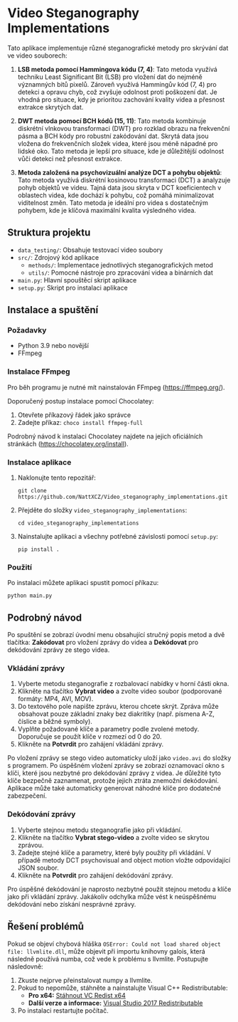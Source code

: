 
# Video Steganography Implementations

Tato aplikace implementuje různé steganografické metody pro skrývání dat ve video souborech:

1. **LSB metoda pomocí Hammingova kódu (7, 4)**:
   Tato metoda využívá techniku Least Significant Bit (LSB) pro vložení dat do nejméně významných bitů pixelů. Zároveň využívá Hammingův kód (7, 4) pro detekci a opravu chyb, což zvyšuje odolnost proti poškození dat. Je vhodná pro situace, kdy je prioritou zachování kvality videa a přesnost extrakce skrytých dat.

2. **DWT metoda pomocí BCH kódů (15, 11)**:
   Tato metoda kombinuje diskrétní vlnkovou transformaci (DWT) pro rozklad obrazu na frekvenční pásma a BCH kódy pro robustní zakódování dat. Skrytá data jsou vložena do frekvenčních složek videa, které jsou méně nápadné pro lidské oko. Tato metoda je lepší pro situace, kde je důležitější odolnost vůči detekci než přesnost extrakce.

3. **Metoda založená na psychovizuální analýze DCT a pohybu objektů**:
   Tato metoda využívá diskrétní kosinovou transformaci (DCT) a analyzuje pohyb objektů ve videu. Tajná data jsou skryta v DCT koeficientech v oblastech videa, kde dochází k pohybu, což pomáhá minimalizovat viditelnost změn. Tato metoda je ideální pro videa s dostatečným pohybem, kde je klíčová maximální kvalita výsledného videa.

## Struktura projektu

- `data_testing/`: Obsahuje testovací video soubory
- `src/`: Zdrojový kód aplikace
  - `methods/`: Implementace jednotlivých steganografických metod
  - `utils/`: Pomocné nástroje pro zpracování videa a binárních dat
- `main.py`: Hlavní spouštěcí skript aplikace
- `setup.py`: Skript pro instalaci aplikace




## Instalace a spuštění

### Požadavky
- Python 3.9 nebo novější
- FFmpeg

### Instalace FFmpeg
Pro běh programu je nutné mít nainstalován FFmpeg (https://ffmpeg.org/). 

Doporučený postup instalace pomocí Chocolatey:
1. Otevřete příkazový řádek jako správce
2. Zadejte příkaz: `choco install ffmpeg-full`

Podrobný návod k instalaci Chocolatey najdete na jejich oficiálních stránkách (https://chocolatey.org/install).

### Instalace aplikace

1. Naklonujte tento repozitář:
   ```
   git clone https://github.com/NattXCZ/Video_steganography_implementations.git
   ```


2. Přejděte do složky `video_steganography_implementations`:
   ```
   cd video_steganography_implementations
   ```

3. Nainstalujte aplikaci a všechny potřebné závislosti pomocí `setup.py`:
   ```
   pip install .
   ```



### Použití

Po instalaci můžete aplikaci spustit pomocí příkazu:
```
python main.py
```



## Podrobný návod

Po spuštění se zobrazí úvodní menu obsahující stručný popis metod a dvě tlačítka: **Zakódovat** pro vložení zprávy do videa a **Dekódovat** pro dekódování zprávy ze stego videa.

### Vkládání zprávy

1. Vyberte metodu steganografie z rozbalovací nabídky v horní části okna.
2. Klikněte na tlačítko **Vybrat video** a zvolte video soubor (podporované formáty: MP4, AVI, MOV).
3. Do textového pole napište zprávu, kterou chcete skrýt. Zpráva může obsahovat pouze základní znaky bez diakritiky (např. písmena A-Z, číslice a běžné symboly).
4. Vyplňte požadované klíče a parametry podle zvolené metody. Doporučuje se použít klíče v rozmezí od 0 do 20.
5. Klikněte na **Potvrdit** pro zahájení vkládání zprávy.

Po vložení zprávy se stego video automaticky uloží jako `video.avi` do složky s programem. Po úspěšném vložení zprávy se zobrazí oznamovací okno s klíči, které jsou nezbytné pro dekódování zprávy z videa. Je důležité tyto klíče bezpečně zaznamenat, protože jejich ztráta znemožní dekódování. Aplikace může také automaticky generovat náhodné klíče pro dodatečné zabezpečení.

### Dekódování zprávy

1. Vyberte stejnou metodu steganografie jako při vkládání.
2. Klikněte na tlačítko **Vybrat stego-video** a zvolte video se skrytou zprávou.
3. Zadejte stejné klíče a parametry, které byly použity při vkládání. V případě metody DCT psychovisual and object motion vložte odpovídající JSON soubor.
4. Klikněte na **Potvrdit** pro zahájení dekódování zprávy.

Pro úspěšné dekódování je naprosto nezbytné použít stejnou metodu a klíče jako při vkládání zprávy. Jakákoliv odchylka může vést k neúspěšnému dekódování nebo získání nesprávné zprávy.


## Řešení problémů

Pokud se objeví chybová hláška `OSError: Could not load shared object file: llvmlite.dll`, může objevit při importu knihovny galois, která následně používá numba, což vede k problému s llvmlite. Postupujte následovně:

1. Zkuste nejprve přeinstalovat numpy a llvmlite.
2. Pokud to nepomůže, stáhněte a nainstalujte Visual C++ Redistributable:
   - **Pro x64:** [Stáhnout VC Redist x64](https://aka.ms/vs/17/release/vc_redist.x64.exe)
   - **Další verze a informace:** [Visual Studio 2017 Redistributable](https://learn.microsoft.com/en-US/cpp/windows/latest-supported-vc-redist?view=msvc-170)
3. Po instalaci restartujte počítač.
